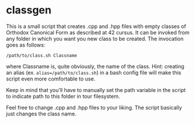 # classgen

This is a small script that creates .cpp and .hpp files with empty classes of Orthodox Canonical Form as described at 42 cursus. It can be invoked from any folder in which you want you new class to be created. The invocation goes as follows:

`/path/to/class.sh Classname`

where Classname is, quite obviously, the name of the class. Hint: creating an alias (ex. `alias=/path/to/class.sh`) in a bash config file will make this script even more comfortable to use.

Keep in mind that you'll have to manually set the path variable in the script to indicate path to this folder in tour filesystem.

Feel free to change .cpp and .hpp files to your liking. The script basically just changes the class name.
